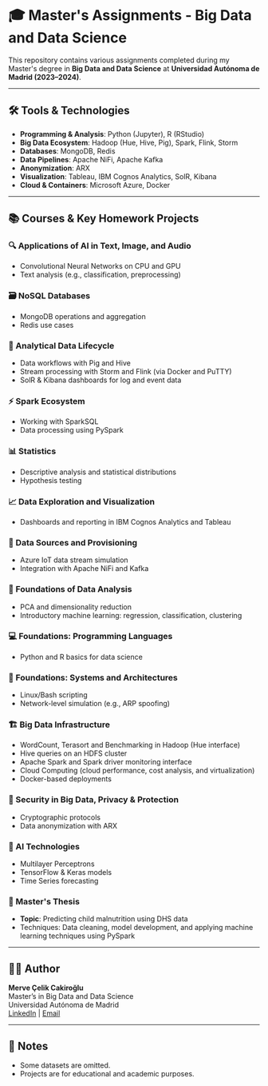# 🎓 Master's Assignments - Big Data and Data Science

This repository contains various assignments completed during my Master's degree in **Big Data and Data Science** at **Universidad Autónoma de Madrid (2023–2024)**.

---

## 🛠️ Tools & Technologies

- **Programming & Analysis**: Python (Jupyter), R (RStudio)
- **Big Data Ecosystem**: Hadoop (Hue, Hive, Pig), Spark, Flink, Storm
- **Databases**: MongoDB, Redis
- **Data Pipelines**: Apache NiFi, Apache Kafka
- **Anonymization**: ARX
- **Visualization**: Tableau, IBM Cognos Analytics, SolR, Kibana
- **Cloud & Containers**: Microsoft Azure, Docker

---

## 📚 Courses & Key Homework Projects

### 🔍 Applications of AI in Text, Image, and Audio
- Convolutional Neural Networks on CPU and GPU
- Text analysis (e.g., classification, preprocessing)

### 🗃️ NoSQL Databases
- MongoDB operations and aggregation
- Redis use cases

### 🔁 Analytical Data Lifecycle
- Data workflows with Pig and Hive
- Stream processing with Storm and Flink (via Docker and PuTTY)
- SolR & Kibana dashboards for log and event data

### ⚡ Spark Ecosystem
- Working with SparkSQL
- Data processing using PySpark

### 📊 Statistics
- Descriptive analysis and statistical distributions
- Hypothesis testing

### 📈 Data Exploration and Visualization
- Dashboards and reporting in IBM Cognos Analytics and Tableau

### 🔌 Data Sources and Provisioning
- Azure IoT data stream simulation
- Integration with Apache NiFi and Kafka

### 🧠 Foundations of Data Analysis
- PCA and dimensionality reduction
- Introductory machine learning: regression, classification, clustering

### 💻 Foundations: Programming Languages
- Python and R basics for data science

### 🧱 Foundations: Systems and Architectures
- Linux/Bash scripting
- Network-level simulation (e.g., ARP spoofing)

### 🏗️ Big Data Infrastructure
- WordCount, Terasort and Benchmarking in Hadoop (Hue interface)
- Hive queries on an HDFS cluster 
- Apache Spark and Spark driver monitoring interface
- Cloud Computing (cloud performance, cost analysis, and virtualization)
- Docker-based deployments

### 🔐 Security in Big Data, Privacy & Protection
- Cryptographic protocols
- Data anonymization with ARX

### 🤖 AI Technologies
- Multilayer Perceptrons
- TensorFlow & Keras models
- Time Series forecasting

### 📘 Master's Thesis
- **Topic**: Predicting child malnutrition using DHS data
- Techniques: Data cleaning, model development, and applying machine learning techniques using PySpark

---

## 👩‍💻 Author

**Merve Çelik Cakiroğlu**  
Master’s in Big Data and Data Science  
Universidad Autónoma de Madrid  
[LinkedIn](https://www.linkedin.com/in/mervecelikcakiroglu/) | [Email](mervecelik94@gmail.com)

---

## 📝 Notes

- Some datasets are omitted.
- Projects are for educational and academic purposes.
